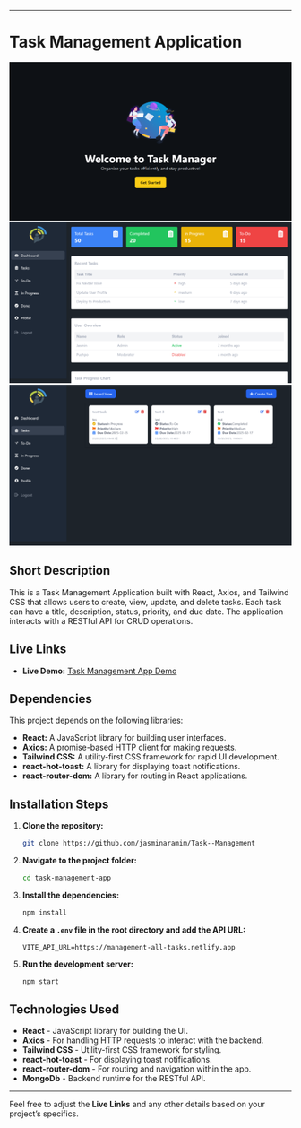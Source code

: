 
---

# Task Management Application
![Task Management Website Screenshot](./src/assets/Images/Screenshot%202025-02-22%20194752.png)
![Task Management Website Screenshot](./src/assets/images/Screenshot%202025-02-22%20194815.png)
![Task Management Website Screenshot](./src/assets/images/Screenshot%202025-02-22%20194908.png)
## Short Description

This is a Task Management Application built with React, Axios, and Tailwind CSS that allows users to create, view, update, and delete tasks. Each task can have a title, description, status, priority, and due date. The application interacts with a RESTful API for CRUD operations.

## Live Links

- **Live Demo:** [Task Management App Demo](https://management-all-tasks.netlify.app/)


## Dependencies

This project depends on the following libraries:

- **React:** A JavaScript library for building user interfaces.
- **Axios:** A promise-based HTTP client for making requests.
- **Tailwind CSS:** A utility-first CSS framework for rapid UI development.
- **react-hot-toast:** A library for displaying toast notifications.
- **react-router-dom:** A library for routing in React applications.

## Installation Steps

1. **Clone the repository:**
   ```bash
   git clone https://github.com/jasminaramim/Task--Management
   ```

2. **Navigate to the project folder:**
   ```bash
   cd task-management-app
   ```

3. **Install the dependencies:**
   ```bash
   npm install
   ```

4. **Create a `.env` file in the root directory and add the API URL:**
   ```plaintext
   VITE_API_URL=https://management-all-tasks.netlify.app
   ```

5. **Run the development server:**
   ```bash
   npm start
   ```


## Technologies Used

- **React** - JavaScript library for building the UI.
- **Axios** - For handling HTTP requests to interact with the backend.
- **Tailwind CSS** - Utility-first CSS framework for styling.
- **react-hot-toast** - For displaying toast notifications.
- **react-router-dom** - For routing and navigation within the app.
- **MongoDb** - Backend runtime for the RESTful API.

---

Feel free to adjust the **Live Links** and any other details based on your project’s specifics.